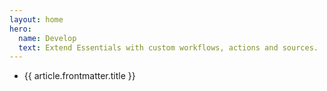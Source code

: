 ```yaml
---
layout: home
hero:
  name: Develop
  text: Extend Essentials with custom workflows, actions and sources.
---
```


<script setup>
import {data as articles} from './docs.data.js';
</script>

<ul>
    <li v-for="article in articles" :key="article.url">
        <a :href="article.url">{{ article.frontmatter.title }}</a>
    </li>
</ul>
